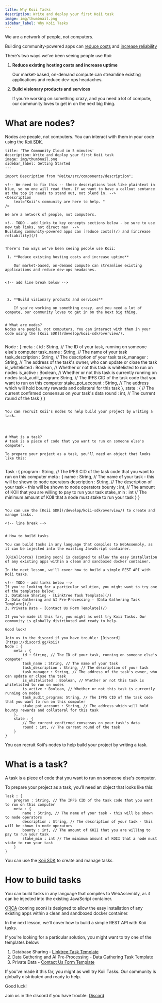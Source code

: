 ```yaml
---
title: Why Koii Tasks
description: Write and deploy your first Koii task
image: img/thumbnail.png
sidebar_label: Why Koii Tasks
---
```



<!-- We need to fix this -- these descriptions look like plaintext in blue, so no one will read them. If we want to have a callout sentance at the top it needs to stand out, not blend in. -->
<Description
    text="Koii's community are here to help. "
/>

We are a network of people, not computers. 

<!-- TODO - add links to key concepts sections below - be sure to use new tab links, not direct nav  -->
Building community-powered apps can [reduce costs](/) and [increase reliability](/) 


There's two ways we've been seeing people use Koii:

 1. **Reduce existing hosting costs and increase uptime**
    
    Our market-based, on-demand compute can streamline existing applications and reduce dev-ops headaches. 


<!-- add line break below -->



 2. **Build visionary products and services**

    If you're working on something crazy, and you need a lot of compute, our community loves to get in on the next big thing. 


# What are nodes?
Nodes are people, not computers. You can interact with them in your code using the [Koii SDK](/develop/koii-sdk/overview/). 


```---
title: 'The Community Cloud in 5 minutes'
description: Write and deploy your first Koii task
image: img/thumbnail.png
sidebar_label: Getting Started
---

import Description from "@site/src/components/description";

<!-- We need to fix this -- these descriptions look like plaintext in blue, so no one will read them. If we want to have a callout sentance at the top it needs to stand out, not blend in. -->
<Description
    text="Koii's community are here to help. "
/>

We are a network of people, not computers. 

<!-- TODO - add links to key concepts sections below - be sure to use new tab links, not direct nav  -->
Building community-powered apps can [reduce costs](/) and [increase reliability](/) 


There's two ways we've been seeing people use Koii:

 1. **Reduce existing hosting costs and increase uptime**
    
    Our market-based, on-demand compute can streamline existing applications and reduce dev-ops headaches. 


<!-- add line break below -->



 2. **Build visionary products and services**

    If you're working on something crazy, and you need a lot of compute, our community loves to get in on the next big thing. 


# What are nodes?
Nodes are people, not computers. You can interact with them in your code using the [Koii SDK](/develop/koii-sdk/overview/). 


```
Node : {
    meta : { 
        id : String, // The ID of your task, running on someone else's computer
        task_name : String, // The name of your task
        task_description : String, // The description of your task
        task_manager : String, // The address of the task's owner, who can update or close the task
        is_whitelisted : Boolean, // Whether or not this task is whitelisted to run on nodes
        is_active : Boolean, // Whether or not this task is currently running on nodes
        task_audit_program: String, // The IPFS CID of the task code that you want to run on this computer
        stake_pot_account : String, // The address which will hold bounty rewards and collateral for this task
    }, 
    state : {
        // The current confirmed consensus on your task's data
        round : int, // The current round of the task
    }
}
```

You can recruit Koii's nodes to help build your project by writing a task.




# What is a task?
A task is a piece of code that you want to run on someone else's computer.

To prepare your project as a task, you'll need an object that looks like this:


```
Task : {
    program : String, // The IPFS CID of the task code that you want to run on this computer
    meta : {
        name : String, // The name of your task - this will be shown to node operators
        description : String, // The description of your task - this will be shown to node operators
        bounty : int, // The amount of KOII that you are willing to pay to run your task
        stake_min : int // The minimum amount of KOII that a node must stake to run your task
    }
}
```

You can use the [Koii SDK](/develop/koii-sdk/overview/) to create and manage tasks.

<!-- line break -->


# How to build tasks

You can build tasks in any language that compiles to WebAssembly, as it can be injected into the existing JavaScript container. 

[ORCA](/orca) (coming soon) is designed to allow the easy installation of any existing apps within a clean and sandboxed docker container. 

In the next lesson, we'll cover how to build a simple REST API with Koii tasks.

<!-- TODO - add links below -->
If you're looking for a particular solution, you might want to try one of the templates below:
1. Database Sharing - [Linktree Task Template](/)
2. Data Gathering and AI Pre-Processing - [Data Gathering Task Template](/)
3. Private Data - [Contact Us Form Template](/)

If you've made it this far, you might as well try Koii Tasks. Our community is globally distributed and ready to help.

Good luck! 

Join us in the discord if you have trouble: [Discord](https://discord.gg/koii)
Node : {
    meta : { 
        id : String, // The ID of your task, running on someone else's computer
        task_name : String, // The name of your task
        task_description : String, // The description of your task
        task_manager : String, // The address of the task's owner, who can update or close the task
        is_whitelisted : Boolean, // Whether or not this task is whitelisted to run on nodes
        is_active : Boolean, // Whether or not this task is currently running on nodes
        task_audit_program: String, // The IPFS CID of the task code that you want to run on this computer
        stake_pot_account : String, // The address which will hold bounty rewards and collateral for this task
    }, 
    state : {
        // The current confirmed consensus on your task's data
        round : int, // The current round of the task
    }
}
```

You can recruit Koii's nodes to help build your project by writing a task.




# What is a task?
A task is a piece of code that you want to run on someone else's computer.

To prepare your project as a task, you'll need an object that looks like this:


```
Task : {
    program : String, // The IPFS CID of the task code that you want to run on this computer
    meta : {
        name : String, // The name of your task - this will be shown to node operators
        description : String, // The description of your task - this will be shown to node operators
        bounty : int, // The amount of KOII that you are willing to pay to run your task
        stake_min : int // The minimum amount of KOII that a node must stake to run your task
    }
}
```

You can use the [Koii SDK](/develop/koii-sdk/overview/) to create and manage tasks.

<!-- line break -->


# How to build tasks

You can build tasks in any language that compiles to WebAssembly, as it can be injected into the existing JavaScript container. 

[ORCA](/orca) (coming soon) is designed to allow the easy installation of any existing apps within a clean and sandboxed docker container. 

In the next lesson, we'll cover how to build a simple REST API with Koii tasks.

<!-- TODO - add links below -->
If you're looking for a particular solution, you might want to try one of the templates below:
1. Database Sharing - [Linktree Task Template](/)
2. Data Gathering and AI Pre-Processing - [Data Gathering Task Template](/)
3. Private Data - [Contact Us Form Template](/)

If you've made it this far, you might as well try Koii Tasks. Our community is globally distributed and ready to help.

Good luck! 

Join us in the discord if you have trouble: [Discord](https://discord.gg/koii)

